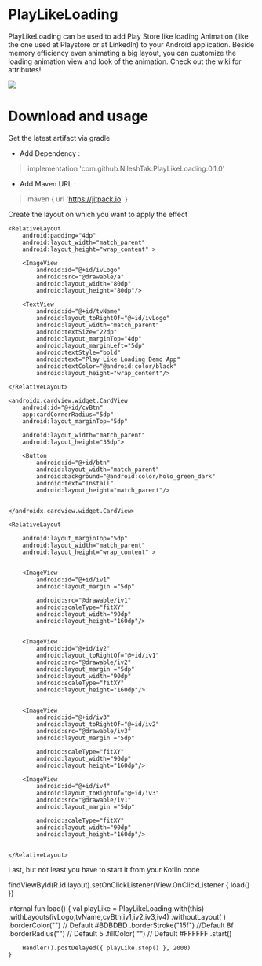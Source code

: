 # PlayLikeLoading 
 
 PlayLikeLoading can be used to add Play Store like loading Animation (like the one used at Playstore or at LinkedIn) to your Android application. Beside memory efficiency even animating a big layout, you can customize the loading animation view and look of the animation. Check out the wiki for attributes!
 
 ![](20191012_154113.gif)
 
 # Download and usage
 
 Get the latest artifact via gradle
 
  * Add Dependency :
 > implementation 'com.github.NileshTak:PlayLikeLoading:0.1.0'
 
  * Add Maven URL :
 > maven { url 'https://jitpack.io' }
 
 Create the layout on which you want to apply the effect
 
 > <?xml version="1.0" encoding="utf-8"?>
<LinearLayout xmlns:android="http://schemas.android.com/apk/res/android"
    xmlns:tools="http://schemas.android.com/tools"
    android:layout_width="match_parent"
    android:layout_height="match_parent"
    xmlns:app="http://schemas.android.com/apk/res-auto"
    android:paddingBottom="@dimen/activity_vertical_margin"
    android:id="@+id/layout"
    android:paddingLeft="@dimen/activity_horizontal_margin"
    android:paddingRight="@dimen/activity_horizontal_margin"
    android:paddingTop="@dimen/activity_vertical_margin"
    android:orientation="vertical"
    tools:context=".MainActivity">

    <RelativeLayout
        android:padding="4dp"
        android:layout_width="match_parent"
        android:layout_height="wrap_content" >

        <ImageView
            android:id="@+id/ivLogo"
            android:src="@drawable/a"
            android:layout_width="80dp"
            android:layout_height="80dp"/>

        <TextView
            android:id="@+id/tvName"
            android:layout_toRightOf="@+id/ivLogo"
            android:layout_width="match_parent"
            android:textSize="22dp"
            android:layout_marginTop="4dp"
            android:layout_marginLeft="5dp"
            android:textStyle="bold"
            android:text="Play Like Loading Demo App"
            android:textColor="@android:color/black"
            android:layout_height="wrap_content"/>

    </RelativeLayout>

    <androidx.cardview.widget.CardView
        android:id="@+id/cvBtn"
        app:cardCornerRadius="5dp"
        android:layout_marginTop="5dp"

        android:layout_width="match_parent"
        android:layout_height="35dp">

        <Button
            android:id="@+id/btn"
            android:layout_width="match_parent"
            android:background="@android:color/holo_green_dark"
            android:text="Install"
            android:layout_height="match_parent"/>


    </androidx.cardview.widget.CardView>

    <RelativeLayout

        android:layout_marginTop="5dp"
        android:layout_width="match_parent"
        android:layout_height="wrap_content" >


        <ImageView
            android:id="@+id/iv1"
            android:layout_margin ="5dp"

            android:src="@drawable/iv1"
            android:scaleType="fitXY"
            android:layout_width="90dp"
            android:layout_height="160dp"/>


        <ImageView
            android:id="@+id/iv2"
            android:layout_toRightOf="@+id/iv1"
            android:src="@drawable/iv2"
            android:layout_margin ="5dp"
            android:layout_width="90dp"
            android:scaleType="fitXY"
            android:layout_height="160dp"/>


        <ImageView
            android:id="@+id/iv3"
            android:layout_toRightOf="@+id/iv2"
            android:src="@drawable/iv3"
            android:layout_margin ="5dp"

            android:scaleType="fitXY"
            android:layout_width="90dp"
            android:layout_height="160dp"/>

        <ImageView
            android:id="@+id/iv4"
            android:layout_toRightOf="@+id/iv3"
            android:src="@drawable/iv1"
            android:layout_margin ="5dp"

            android:scaleType="fitXY"
            android:layout_width="90dp"
            android:layout_height="160dp"/>


    </RelativeLayout>


</LinearLayout>

Last, but not least you have to start it from your Kotlin code 

findViewById<View>(R.id.layout).setOnClickListener(View.OnClickListener { load() })
 
  internal fun load() {
        val playLike = PlayLikeLoading.with(this)
            .withLayouts(ivLogo,tvName,cvBtn,iv1,iv2,iv3,iv4)
            .withoutLayout( )
            .borderColor("")    // Default #BDBDBD
            .borderStroke("15f")  //Default 8f
            .borderRadius("")       // Default 5
            .fillColor( "")                //  Default #FFFFFF
            .start()


        Handler().postDelayed({ playLike.stop() }, 2000)
    }

 
 
 
